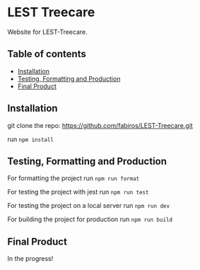 # LEST Treecare

Website for LEST-Treecare.

## Table of contents

-   [Installation](#installation)
-   [Testing, Formatting and Production](#testing,-formatting-and-production)
-   [Final Product](#final-product)

## Installation

git clone the repo: https://github.com/fabiros/LEST-Treecare.git

run `npm install`

## Testing, Formatting and Production

For formatting the project run `npm run format`

For testing the project with jest run `npm run test`

For testing the project on a local server run `npm run dev`

For building the project for production run `npm run build`

## Final Product

In the progress!

